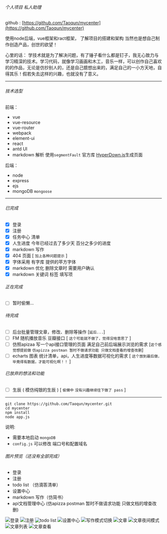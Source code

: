 ###### 个人项目 私人助理

github : [https://github.com/Taoqun/mycenter](https://github.com/Taoqun/mycenter)

使用node后端，vue框架和ract框架，
了解项目的搭建和架构
当然也是想自己制作创造产品，创世的欲望！

心里的话：
学技术就是为了解决问题，有了锤子看什么都是钉子，我无心致力与学习精深的技术。学习代码，就像学习画画和木工，音乐一样，可以创作自己喜欢的的作品，无论是仿抄别人的，还是自己臆想出来的，满足自己的一小方天地，自得其乐！假若失去这样的兴趣，也就没有了意义。

-----------
###### 技术选型
前端：
- vue
- vue-resource
- vue-router
- webpack
- element-ui
- react
- antd UI
- markdown 解析 使用`segmentFault` 官方库 [HyperDown.js](https://github.com/SegmentFault/HyperDown.js)生成页面

后端：
- node
- express
- ejs
- mongoDB `mongoose`

--------------

###### 已完成
- [x] 登录
- [x] 注册
- [x] 任务中心 清单
- [x] 人生进度 今年已经过去了多少天 百分之多少的进度
- [x] markdown 写作
- [x] 404 页面 [ `加上各种问题提示` ]
- [x] 字体采用 有字库 提供的苹方字体
- [x] markdown 优化 删除文章时 需要用户确认
- [x] markdown 关键词 标签 填写项

###### 正在完成
- [ ] 暂时偷懒...

###### 待完成
- [ ] 后台批量管理文章，修改、删除等操作 [`延后...`]
- [ ] FM 随机播放音乐 豆瓣接口 [ `这个可能就不做了，觉得没啥意思了` ]
- [ ] 仿照apizaa 写一个api接口管理的页面 满足自己前后端展示浏览的需求 [`这个感觉想提前做` `仿apizza postman 暂时不做请求功能 只做文档查看的增查改删`]
- [ ] echarts 图表 统计清单，api，人生进度等数据可视化的需求 [ `这个放到最后做，毕竟得有数据，才能可视化啊！！` ]

######  已放弃的想法和功能
- [ ] 生辰 ( 模仿纯银的生辰 ) [ `偷懒中` `没有兴趣继续往下做了 pass` ]

---------------

```
git clone https://github.com/Taoqun/mycenter.git
cd mycenter
npm install
node app.js
```

说明:
- 需要本地启动 `mongoDB`
- `config.js` 可以修改 端口号和配置域名

###### 图片预览（还没有全部完成）

- 登录
- 注册
- todo list （仿滴答清单）
- 设置中心
- markdown 写作（仿简书）
- api文档管理中心 (仿apizza postman 暂时不做请求功能 只做文档的增查改删)

![登录](http://ocrcrbkp1.bkt.clouddn.com/myCenter/login.png)
![注册](http://ocrcrbkp1.bkt.clouddn.com/myCenter/register.png)
![todo list](http://ocrcrbkp1.bkt.clouddn.com/myCenter/todo_list.png)
![设置中心](http://ocrcrbkp1.bkt.clouddn.com/myCenter/setting.png)
![写作模式切换](http://ocrcrbkp1.bkt.clouddn.com/myCenter/%E6%96%87%E7%AB%A0-%E5%86%99%E4%BD%9C%E6%A8%A1%E5%BC%8F%E5%88%87%E6%8D%A2.png)
![文章](http://ocrcrbkp1.bkt.clouddn.com/myCenter/%E6%96%87%E7%AB%A0.png)
![文章夜间模式](http://ocrcrbkp1.bkt.clouddn.com/myCenter/%E6%96%87%E7%AB%A0%E5%A4%9C%E9%97%B4%E6%A8%A1%E5%BC%8F.png)
![文章列表](http://ocrcrbkp1.bkt.clouddn.com/myCenter/%E6%96%87%E7%AB%A0%E5%88%97%E8%A1%A8.png)
![文章查看](http://ocrcrbkp1.bkt.clouddn.com/myCenter/paper.png)
